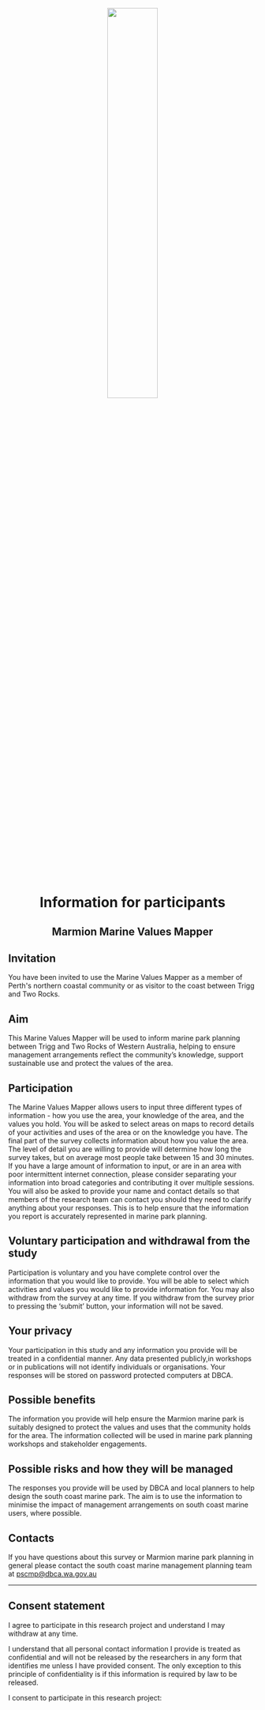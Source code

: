 <p style="text-align: center;"> <img src="dbca_logo2.png" width="45%" /> </p>

<h1><p style="text-align: center;"> Information for participants</p></h1>
<h2><p style="text-align: center;">Marmion Marine Values Mapper</p></h2>

## Invitation

You have been invited to use the Marine Values Mapper as a member of Perth's northern coastal community or as visitor to the coast between Trigg and Two Rocks.

## Aim

This Marine Values Mapper will be used to inform marine park planning between Trigg and Two Rocks of Western Australia, helping to ensure management arrangements reflect the community’s knowledge, support sustainable use and protect the values of the area.

## Participation

The Marine Values Mapper allows users to input three different types of information - how you use the area, your knowledge of the area, and the values you hold. You will be asked to select areas on maps to record details of your activities and uses of the area or on the knowledge you have. The final part of the survey collects information about how you value the area. The level of detail you are willing to provide will determine how long the survey takes, but on average most people take between 15 and 30 minutes. If you have a large amount of information to input, or are in an area with poor intermittent internet connection, please consider separating your information into broad categories and contributing it over multiple sessions. You will also be asked to provide your name and contact details so that members of the research team can contact you should they need to clarify anything about your responses. This is to help ensure that the information you report is accurately represented in marine park planning.

## Voluntary participation and withdrawal from the study

Participation is voluntary and you have complete control over the information that you would like to provide. You will be able to select which activities and values you would like to provide information for. You may also withdraw from the survey at any time.  If you withdraw from the survey prior to pressing the ‘submit’ button, your information will not be saved. 

## Your privacy

Your participation in this study and any information you provide will be treated in a confidential manner. Any data presented publicly,in workshops or in publications will not identify individuals or organisations. Your responses will be stored on password protected computers at DBCA.

## Possible benefits

The information you provide will help ensure the Marmion marine park is suitably designed to protect the values and uses that the community holds for the area. The information collected will be used in marine park planning workshops and stakeholder engagements.

## Possible risks and how they will be managed

The responses you provide will be used by DBCA and local planners to help design the south coast marine park. The aim is to use the information to minimise the impact of management arrangements on south coast marine users, where possible. 

## Contacts

If you have questions about this survey or Marmion marine park planning in general please contact the south coast marine management planning team at pscmp@dbca.wa.gov.au

---

## Consent statement

I agree to participate in this research project and understand  I may withdraw at any time. 

I understand that all personal contact information  I provide is treated as confidential and will not be released by the researchers in any form that identifies me unless I have provided consent. The only exception to this principle of confidentiality is if this information is required by law to be released.

I consent to participate in this research project: